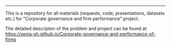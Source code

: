 ---
This is a repository for all materials (requests, code, presentations, datasets etc.) for "Corporate governance and firm performance" project. </br> 

The detailed descripton of the problem and project can be found at https://xenia-sh.github.io/Corporate-governance-and-performance-of-firms

